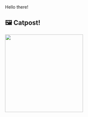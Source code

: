 Hello there!



## 🖼️ Catpost!

<sub>
    <img src="https://cdn2.thecatapi.com/images/9pl.jpg" height="256">
</sub>

